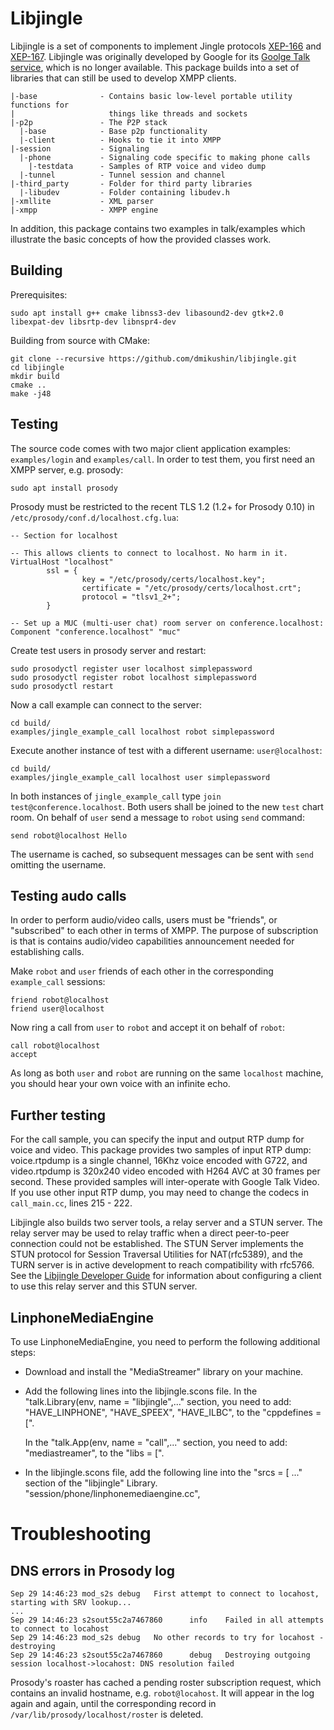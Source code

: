 # Libjingle

Libjingle is a set of components to implement Jingle protocols [XEP-166](http://xmpp.org/extensions/xep-0166.html) and [XEP-167](http://xmpp.org/extensions/xep-0167.html). Libjingle was originally developed by Google for its [Goolge Talk service](http://code.google.com/apis/talk/call_signaling.html), which is no longer available. This package builds into a set of libraries that can still be used to develop XMPP clients.

```
|-base              - Contains basic low-level portable utility functions for
|                     things like threads and sockets
|-p2p               - The P2P stack
  |-base            - Base p2p functionality
  |-client          - Hooks to tie it into XMPP
|-session           - Signaling
  |-phone           - Signaling code specific to making phone calls
    |-testdata      - Samples of RTP voice and video dump
  |-tunnel          - Tunnel session and channel
|-third_party       - Folder for third party libraries
  |-libudev         - Folder containing libudev.h
|-xmllite           - XML parser
|-xmpp              - XMPP engine
```

In addition, this package contains two examples in talk/examples which illustrate the basic concepts of how the provided classes work.

## Building

Prerequisites:

```
sudo apt install g++ cmake libnss3-dev libasound2-dev gtk+2.0 libexpat-dev libsrtp-dev libnspr4-dev
```

Building from source with CMake:

```
git clone --recursive https://github.com/dmikushin/libjingle.git
cd libjingle
mkdir build
cmake ..
make -j48
```

## Testing

The source code comes with two major client application examples: `examples/login` and `examples/call`. In order to test them, you first need an XMPP server, e.g. prosody:

```
sudo apt install prosody
```

Prosody must be restricted to the recent TLS 1.2 (1.2+ for Prosody 0.10) in `/etc/prosody/conf.d/localhost.cfg.lua`:

```
-- Section for localhost

-- This allows clients to connect to localhost. No harm in it.
VirtualHost "localhost"
        ssl = {
                key = "/etc/prosody/certs/localhost.key";
                certificate = "/etc/prosody/certs/localhost.crt";
                protocol = "tlsv1_2+";
        }

-- Set up a MUC (multi-user chat) room server on conference.localhost:
Component "conference.localhost" "muc"
```

Create test users in prosody server and restart:

```
sudo prosodyctl register user localhost simplepassword
sudo prosodyctl register robot localhost simplepassword
sudo prosodyctl restart
```

Now a call example can connect to the server:

```
cd build/
examples/jingle_example_call localhost robot simplepassword
```

Execute another instance of test with a different username: `user@localhost`:

```
cd build/
examples/jingle_example_call localhost user simplepassword
```

In both instances of `jingle_example_call` type `join test@conference.localhost`. Both users shall be joined to the new `test` chart room. On behalf of `user` send a message to `robot` using `send` command:

```
send robot@localhost Hello
```

The username is cached, so subsequent messages can be sent with `send` omitting the username.

## Testing audo calls

In order to perform audio/video calls, users must be "friends", or "subscribed" to each other in terms of XMPP. The purpose of subscription is that is contains audio/video capabilities announcement needed for establishing calls.

Make `robot` and `user` friends of each other in the corresponding `example_call` sessions:

```
friend robot@localhost
friend user@localhost
```

Now ring a call from `user` to `robot` and accept it on behalf of `robot`:

```
call robot@localhost
accept
```

As long as both `user` and `robot` are running on the same `localhost` machine, you should hear your own voice with an infinite echo.

## Further testing

For the call sample, you can specify the input and
output RTP dump for voice and video. This package provides two samples of input
RTP dump: voice.rtpdump is a single channel, 16Khz voice encoded with G722, and
video.rtpdump is 320x240 video encoded with H264 AVC at 30 frames per second.
These provided samples will inter-operate with Google Talk Video. If you use
other input RTP dump, you may need to change the codecs in `call_main.cc`, lines
215 - 222.

Libjingle also builds two server tools, a relay server and a STUN server. The
relay server may be used to relay traffic when a direct peer-to-peer connection
could not be established. The STUN Server implements the STUN protocol for
Session Traversal Utilities for NAT(rfc5389), and the TURN server is in active
development to reach compatibility with rfc5766. See the
[Libjingle Developer Guide](http://developers.google.com/talk/libjingle/developer_guide) for
information about configuring a client to use this relay server and this STUN
server.

## LinphoneMediaEngine

To use LinphoneMediaEngine, you need to perform the following additional steps:
  * Download and install the "MediaStreamer" library on your
    machine.
  * Add the following lines into the libjingle.scons file.
    In the "talk.Library(env, name = "libjingle",..." section, you need to add:
      "HAVE_LINPHONE",
      "HAVE_SPEEX",
      "HAVE_ILBC",
    to the "cppdefines = [".

    In the "talk.App(env, name = "call",..." section, you need to add:
      "mediastreamer",
    to the "libs = [".
  * In the libjingle.scons file, add the following line into the "srcs = [ ..."
    section of the "libjingle" Library.
      "session/phone/linphonemediaengine.cc",

# Troubleshooting

## DNS errors in Prosody log

```
Sep 29 14:46:23 mod_s2s debug   First attempt to connect to locahost, starting with SRV lookup...
...
Sep 29 14:46:23 s2sout55c2a7467860      info    Failed in all attempts to connect to locahost
Sep 29 14:46:23 mod_s2s debug   No other records to try for locahost - destroying
Sep 29 14:46:23 s2sout55c2a7467860      debug   Destroying outgoing session localhost->locahost: DNS resolution failed
```

Prosody's roaster has cached a pending roster subscription request, which contains an invalid hostname, e.g. `robot@locahost`. It will appear in the log again and again, until the corresponding record in `/var/lib/prosody/localhost/roster` is deleted.

